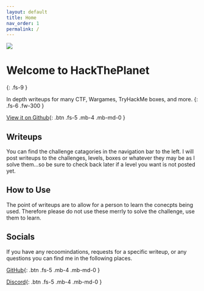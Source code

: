 ```yaml
---
layout: default
title: Home
nav_order: 1
permalink: /
---
```

![](https://i.imgur.com/GedTeTQ.png?4) 

# Welcome to HackThePlanet
{: .fs-9 }

In depth writeups for many CTF, Wargames, TryHackMe boxes, and more. 
{: .fs-6 .fw-300 }

[View it on Github](https://github.com/TWinston-66/HackThePlanet){: .btn .fs-5 .mb-4 .mb-md-0 }     
## Writeups
You can find the challenge catagories in the navigation bar to the left. I will post writeups to the challenges, levels, boxes or whatever they may be as I solve them...so be sure to check back later if a level you want is not posted yet. 

## How to Use
The point of writeups are to allow for a person to learn the conecpts being used. Therefore please do not use these merrly to solve the challenge, use them to learn.

## Socials 
If you have any recoomindations, requests for a specific writeup, or any questions you can find me in the following places. 

[GitHub](https://github.com/TWinston-66){: .btn .fs-5 .mb-4 .mb-md-0 }           

[Discord](https://discord.gg/BpJMKG5aRP){: .btn .fs-5 .mb-4 .mb-md-0 }
